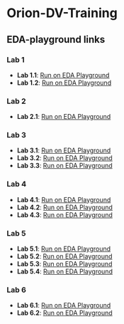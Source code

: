 # Orion-DV-Training

## EDA-playground links

### Lab 1

- **Lab 1.1**: [Run on EDA Playground](https://edaplayground.com/x/ekAb)
- **Lab 1.2**: [Run on EDA Playground](https://edaplayground.com/x/rJGk)

### Lab 2

- **Lab 2.1**: [Run on EDA Playground](https://edaplayground.com/x/PwbF)

### Lab 3

- **Lab 3.1**: [Run on EDA Playground](https://edaplayground.com/x/nMHK)
- **Lab 3.2**: [Run on EDA Playground](https://edaplayground.com/x/ZBPM)
- **Lab 3.3**: [Run on EDA Playground](https://edaplayground.com/x/RHvG)

### Lab 4

- **Lab 4.1**: [Run on EDA Playground](https://www.edaplayground.com/x/bVMN)
- **Lab 4.2**: [Run on EDA Playground](https://www.edaplayground.com/x/KqmB)
- **Lab 4.3**: [Run on EDA Playground](https://www.edaplayground.com/x/REZ3)

### Lab 5
- **Lab 5.1**: [Run on EDA Playground](https://www.edaplayground.com/x/AxBj)
- **Lab 5.2**: [Run on EDA Playground](https://www.edaplayground.com/x/qjgk)
- **Lab 5.3**: [Run on EDA Playground](https://www.edaplayground.com/x/NHXr)
- **Lab 5.4**: [Run on EDA Playground](https://www.edaplayground.com/x/HUbp)

### Lab 6
- **Lab 6.1**: [Run on EDA Playground](https://www.edaplayground.com/x/ZEBU)
- **Lab 6.2**: [Run on EDA Playground](https://www.edaplayground.com/x/Uagm)
